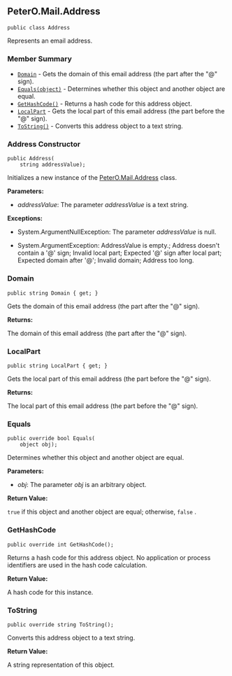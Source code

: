 ## PeterO.Mail.Address

    public class Address

Represents an email address.

### Member Summary
* <code>[Domain](#Domain)</code> - Gets the domain of this email address (the part after the "@" sign).
* <code>[Equals(object)](#Equals_object)</code> - Determines whether this object and another object are equal.
* <code>[GetHashCode()](#GetHashCode)</code> - Returns a hash code for this address object.
* <code>[LocalPart](#LocalPart)</code> - Gets the local part of this email address (the part before the "@" sign).
* <code>[ToString()](#ToString)</code> - Converts this address object to a text string.

<a id="Void_ctor_String"></a>
### Address Constructor

    public Address(
        string addressValue);

Initializes a new instance of the [PeterO.Mail.Address](PeterO.Mail.Address.md) class.

<b>Parameters:</b>

 * <i>addressValue</i>: The parameter <i>addressValue</i>
is a text string.

<b>Exceptions:</b>

 * System.ArgumentNullException:
The parameter <i>addressValue</i>
is null.

 * System.ArgumentException:
AddressValue is empty.; Address doesn't contain a '@' sign; Invalid local part; Expected '@' sign after local part; Expected domain after '@'; Invalid domain; Address too long.

<a id="Domain"></a>
### Domain

    public string Domain { get; }

Gets the domain of this email address (the part after the "@" sign).

<b>Returns:</b>

The domain of this email address (the part after the "@" sign).

<a id="LocalPart"></a>
### LocalPart

    public string LocalPart { get; }

Gets the local part of this email address (the part before the "@" sign).

<b>Returns:</b>

The local part of this email address (the part before the "@" sign).

<a id="Equals_object"></a>
### Equals

    public override bool Equals(
        object obj);

Determines whether this object and another object are equal.

<b>Parameters:</b>

 * <i>obj</i>: The parameter <i>obj</i>
is an arbitrary object.

<b>Return Value:</b>

 `true`  if this object and another object are equal; otherwise, `false`  .

<a id="GetHashCode"></a>
### GetHashCode

    public override int GetHashCode();

Returns a hash code for this address object. No application or process identifiers are used in the hash code calculation.

<b>Return Value:</b>

A hash code for this instance.

<a id="ToString"></a>
### ToString

    public override string ToString();

Converts this address object to a text string.

<b>Return Value:</b>

A string representation of this object.
